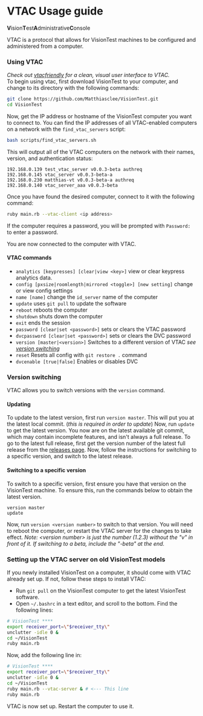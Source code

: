 # VTAC Usage guide
**V**ision**T**est**A**dministrative**C**onsole

VTAC is a protocol that allows for VisionTest machines to be configured and administered from a computer.

### Using VTAC
*Check out [vtacfriendly](https://github.com/Matthiasclee/VtacFriendly) for a clean, visual user interface to VTAC.*
<br>
To begin using vtac, first download VisionTest to your computer, and change to its directory with the following commands:
```sh
git clone https://github.com/Matthiasclee/VisionTest.git
cd VisionTest
```
Now, get the IP address or hostname of the VisionTest computer you want to connect to. You can find the IP addresses of all VTAC-enabled computers on a network with the `find_vtac_servers` script:
```sh
bash scripts/find_vtac_servers.sh
```
This will output all of the VTAC computers on the network with their names, version, and authentication status:
```
192.168.0.139 test_vtac_server v0.0.3-beta authreq
192.168.0.145 vtac_server v0.0.3-beta-a 
192.168.0.230 matthias-vt v0.0.3-beta-a authreq
192.168.0.140 vtac_server_aaa v0.0.3-beta 
```
Once you have found the desired computer, connect to it with the following command:
```sh
ruby main.rb --vtac-client <ip address>
```

If the computer requires a password, you will be prompted with `Password: ` to enter a password.

You are now connected to the computer with VTAC.

#### VTAC commands
* `analytics [keypresses] [clear|view <key>]` view or clear keypress analytics data.
* `config [pxsize|roomlength|mirrored <toggle>] [new setting]` change or view config settings
* `name [name]` change the `id_server` name of the computer
* `update` uses `git pull` to update the software
* `reboot` reboots the computer
* `shutdown` shuts down the computer
* `exit` ends the session
* `password [clear|set <password>]` sets or clears the VTAC password
* `dvcpassword [clear|set <password>]` sets or clears the DVC password
* `version [master|<version>]` Switches to a different version of VTAC *see [version switching](#version-switching)*
* `reset` Resets all config with `git restore .` command
* `dvcenable [true|false]` Enables or disables DVC

### Version switching
VTAC allows you to switch versions with the `version` command.

#### Updating
To update to the latest version, first run `version master`. This will put you at the latest local commit. (*this is required in order to update*) Now, run `update` to get the latest version.
You now are on the latest available git commit, which may contain incomplete features, and isn't always a full release.
To go to the latest full release, first get the version number of the latest full release from the [releases page](https://github.com/Matthiasclee/VisionTest/releases).
Now, follow the instructions for switching to a specific version, and switch to the latest release.

#### Switching to a specific version
To switch to a specific version, first ensure you have that version on the VisionTest machine. To ensure this, run the commands below to obtain the latest version.
```
version master
update
```
Now, run `version <version number>` to switch to that version. You will need to reboot the computer, or restart the VTAC server for the changes to take effect.
*Note: \<version number\> is just the number \(1.2.3\) without the "v" in front of it. If switching to a beta, include the "-beta" at the end.*


### Setting up the VTAC server on old VisionTest models
If you newly installed VisionTest on a computer, it should come with VTAC already set up. If not, follow these steps to install VTAC:
* Run `git pull` on the VisionTest computer to get the latest VisionTest software.
* Open `~/.bashrc` in a text editor, and scroll to the bottom. Find the following lines:
```sh
# VisionTest ****
export receiver_port=\"$receiver_tty\"
unclutter -idle 0 &
cd ~/VisionTest
ruby main.rb
```
Now, add the following line in:
```sh
# VisionTest ****
export receiver_port=\"$receiver_tty\"
unclutter -idle 0 &
cd ~/VisionTest
ruby main.rb --vtac-server & # <--- This line
ruby main.rb
```
VTAC is now set up. Restart the computer to use it.
